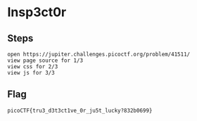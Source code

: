 # Insp3ct0r

## Steps
```
open https://jupiter.challenges.picoctf.org/problem/41511/
view page source for 1/3
view css for 2/3
view js for 3/3
```

## Flag
```
picoCTF{tru3_d3t3ct1ve_0r_ju5t_lucky?832b0699}
```
